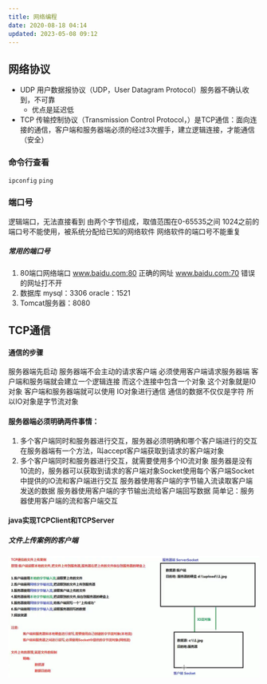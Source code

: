 ```yaml
---
title: 网络编程
date: 2020-08-18 04:14
updated: 2023-05-08 09:12
---
```


## 网络协议
* UDP 用户数据报协议（UDP，User Datagram Protocol）服务器不确认收到，不可靠
	* 优点是延迟低
* TCP 传输控制协议（Transmission Control Protocol，）是TCP通信：面向连接的通信，客户端和服务器端必须的经过3次握手，建立逻辑连接，才能通信（安全）
### 命令行查看

`ipconfig`
`ping`

### 端口号

逻辑端口，无法直接看到
由两个字节组成，取值范围在0-65535之间
1024之前的端口号不能使用，被系统分配给已知的网络软件
网络软件的端口号不能重复

##### 常用的端口号
1. 80端口网络端口 www.baidu.com:80 正确的网址 www.baidu.com:70 错误的网址打不开
2. 数据库 mysql：3306 oracle：1521
3. Tomcat服务器：8080
## TCP通信

#### 通信的步骤
服务器端先启动
服务器端不会主动的请求客户端
必须使用客户端请求服务器端
客户端和服务端就会建立一个逻辑连接
而这个连接中包含一个对象
这个对象就是I0对象
客户端和服务器端就可以使用
IO对象进行通信
通信的数据不仅仅是字符
所以IO对象是字节流对象

#### 服务器端必须明确两件事情：
1. 多个客户端同时和服务器进行交互，服务器必须明确和哪个客户端进行的交互在服务器端有一个方法，叫accept客户端获取到请求的客户端对象
2. 多个客户端同时和服务器进行交互，就需要使用多个IO流对象
	服务器是没有10流的，服务器可以获取到请求的客户端对象Socket使用每个客户端Socket中提供的IO流和客户端进行交互
		服务器使用客户端的字节输入流读取客户端发送的数据
		服务器使用客户端的字节输出流给客户端回写数据
	简单记：服务器使用客户端的流和客户端交互
	
#### java实现TCPClient和TCPServer
##### 文件上传案例的客户端
![](./assets/Pasted-image.png)